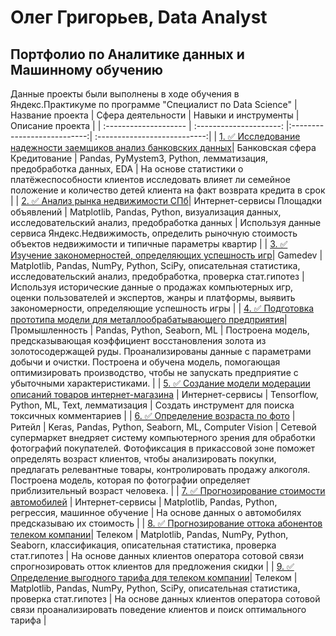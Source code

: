 # Олег Григорьев, Data Analyst
## Портфолио по Аналитике данных и Машинному обучению
Данные проекты были выполнены в ходе обучения в Яндекс.Практикуме по программе "Специалист по Data Science"
| Название проекта | Сфера деятельности | Навыки и инструменты | Описание проекта |
| :-------------------- | :---------------------: |:---------------------------:| :---------------------------:|
| [1. ✅ Исследование надежности заемщиков анализ банковских данных](https://github.com/oleggrigoryev/public_projects/tree/main/banking)| Банковская сфера Кредитование | Pandas, PyMystem3, Python, лемматизация, предобработка данных, EDA | На основе статистики о платёжеспособности клиентов исследовать влияет ли семейное положение и количество детей клиента на факт возврата кредита в срок |
| [2. ✅ Анализ рынка недвижимости СПб](https://github.com/oleggrigoryev/public_projects/tree/main/real_estate)| Интернет-сервисы Площадки объявлений | Matplotlib, Pandas, Python, визуализация данных, исследовательский анализ, предобработка данных | Используя данные сервиса Яндекс.Недвижимость, определить рыночную стоимость объектов недвижимости и типичные параметры квартир |
| [3. ✅ Изучение закономерностей, определяющих успешность игр](https://github.com/oleggrigoryev/public_projects/tree/main/games)| Gamedev | Matplotlib, Pandas, NumPy, Python, SciPy, описательная статистика, исследовательский анализ, предобработка, проверка стат.гипотез | Используя исторические данные о продажах компьютерных игр, оценки пользователей и экспертов, жанры и платформы, выявить закономерности, определяющие успешность игры |
| [4. ✅ Подготовка прототипа модели для металлообрабатывающего предприятия](https://github.com/oleggrigoryev/public_projects/tree/main/industry_gold_recovery)| Промышленность | Pandas, Python, Seaborn, ML | Построена модель, предсказывающая коэффициент восстановления золота из золотосодержащей руды. Проанализированы данные с параметрами добычи и очистки. Построена и обучена модель, помогающая оптимизировать производство, чтобы не запускать предприятие с убыточными характеристиками. |
| [5. ✅ Создание модели модерации описаний товаров интернет-магазина](https://github.com/oleggrigoryev/public_projects/tree/main/nlp) | Интернет-сервисы | Tensorflow, Python, ML, Text, лемматизация | Создать инструмент для поиска токсичных комментариев |
| [6. ✅ Определение возраста по фото](https://github.com/oleggrigoryev/public_projects/tree/main/computer_vision) | Ритейл | Keras, Pandas, Python, Seaborn, ML, Computer Vision | Сетевой супермаркет внедряет систему компьютерного зрения для обработки фотографий покупателей. Фотофиксация в прикассовой зоне поможет определять возраст клиентов, чтобы анализировать покупки, предлагать релевантные товары, контролировать продажу алкоголя. Построена модель, которая по фотографии определяет приблизительный возраст человека. |
| [7. ✅ Прогнозирование стоимости автомобилей](https://github.com/oleggrigoryev/public_projects/tree/main/car_service) | Интернет-сервисы | Matplotlib, Pandas, Python, регрессия, машинное обучение | На основе данных о автомобилях предсказываю их стоимость |
| [8. ✅ Прогнозирование оттока абонентов телеком компании](https://github.com/oleggrigoryev/public_projects/tree/main/telecom_outflow)| Телеком | Matplotlib, Pandas, NumPy, Python, Seaborn, классификация, описательная статистика, проверка стат.гипотез | На основе данных клиентов оператора сотовой связи спрогнозировать отток клиентов для предложения скидки |
| [9. ✅ Определение выгодного тарифа для телеком компании](https://github.com/oleggrigoryev/public_projects/tree/main/telecom_tariff)| Телеком | Matplotlib, Pandas, NumPy, Python, SciPy, описательная статистика, проверка стат.гипотез | На основе данных клиентов оператора сотовой связи проанализировать поведение клиентов и поиск оптимального тарифа |
